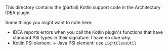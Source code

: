 This directory contains the (partial) Kotlin support code
in the Architectury IDEA plugin.

Some things you might want to note here:

- IDEA reports errors when you call the Kotlin plugin's functions
  that have standard PSI types in their signature. I have no clue why.
- Kotlin PSI element -> Java PSI element: use `LightClassUtil`
